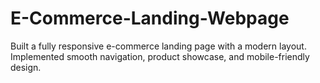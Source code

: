 # E-Commerce-Landing-Webpage
Built a fully responsive e-commerce landing page with a modern layout. Implemented smooth navigation, product showcase, and mobile-friendly design.
